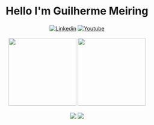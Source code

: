 ###
<h1 align="center">Hello I'm Guilherme Meiring</h1>
<div  align="center">
 <a  href="https://www.linkedin.com/in/guilherme-franciel-meiring-a05596247/"><img align="center" alt="Linkedin" title="Linkedin" src="https://img.shields.io/badge/linkedin-%230077B5.svg?style=for-the-badge&logo=linkedin&logoColor=white"/></a>
 <a  href="https://www.instagram.com/gui.meiring/"><img align="center" alt="Youtube" title="Instagram" src="https://img.shields.io/badge/instagram-%23E4405F.svg?style=for-the-badge&logo=Instagram&logoColor=white"/></a>
<br />
<br />
<img align="center" height="180em"  src="https://github-readme-stats.vercel.app/api?username=GuiMeiring&show_icons=true&theme=radical" />
<img align="center" height="180em"   src="https://github-readme-stats.vercel.app/api/top-langs/?username=GuiMeiring&layout=compact&langs_count=7&theme=radical"/>
<br />
<br />
<img align="center" src="https://img.shields.io/badge/node.js-6DA55F?style=for-the-badge&logo=node.js&logoColor=white" />
<img align="center" src="https://img.shields.io/badge/Flutter-02569B?style=for-the-badge&logo=flutter&logoColor=white" />
<br>
</div>
